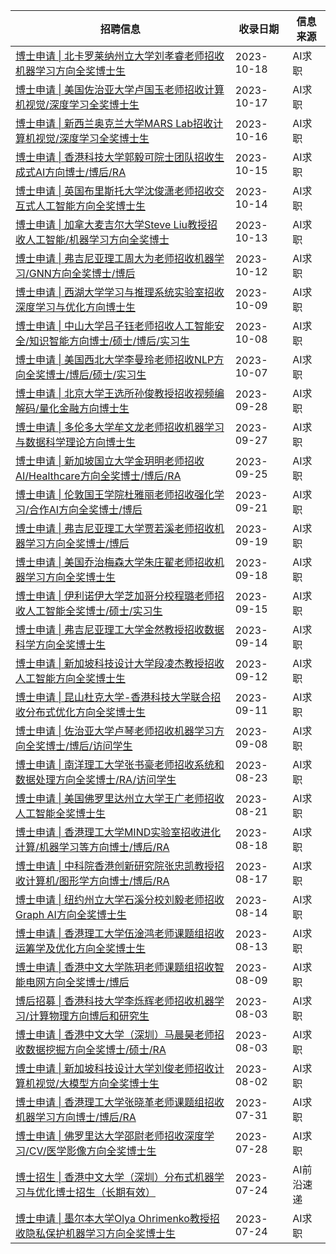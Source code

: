 | 招聘信息| 收录日期 | 信息来源 |
|-|-|-|
| [博士申请 \| 北卡罗莱纳州立大学刘孝睿老师招收机器学习方向全奖博士生](http://mp.weixin.qq.com/s?__biz=Mzg4NDY1NDU1OA==&mid=2247499027&idx=1&sn=d2110f686f777188ded4553a29632a19&chksm=cfb655a2f8c1dcb4e7ed203a8b12310a4d53412b3b1849b35fda8c40c87e7fd6409bbdb686b9#rd) |2023-10-18|AI求职
| [博士申请 \| 美国佐治亚大学卢国玉老师招收计算机视觉/深度学习全奖博士生](http://mp.weixin.qq.com/s?__biz=Mzg4NDY1NDU1OA==&mid=2247499005&idx=1&sn=513634a57a7926b470d98d26e8cea51e&chksm=cfb6544cf8c1dd5a7f1748fab7dbd530a03ba03138737ca2b12938715cb4e1f54866560b4d4e#rd) |2023-10-17|AI求职
| [博士申请 \| 新西兰奥克兰大学MARS Lab招收计算机视觉/深度学习全奖博士生](http://mp.weixin.qq.com/s?__biz=Mzg4NDY1NDU1OA==&mid=2247498992&idx=1&sn=c67747decc6b5dcb6511e53901a950f5&chksm=cfb65441f8c1dd571482389a59096de94cc43624c46dd812e85c04bc55e0d6923a8e24f6ae78#rd) |2023-10-16|AI求职
| [博士申请 \| 香港科技大学郭毅可院士团队招收生成式AI方向博士/博后/RA](http://mp.weixin.qq.com/s?__biz=Mzg4NDY1NDU1OA==&mid=2247498975&idx=1&sn=d0eb3ed73ed078108bd3fc6e01509516&chksm=cfb6546ef8c1dd78445fd977d490e879549e5461d576eb037b0828f5247a27c40d6d04a787f9#rd) |2023-10-15|AI求职
| [博士申请 \| 英国布里斯托大学沈俊潇老师招收交互式人工智能方向全奖博士生](http://mp.weixin.qq.com/s?__biz=Mzg4NDY1NDU1OA==&mid=2247498958&idx=1&sn=7ad11a1137b9a5e06181acd4cb7e0f0f&chksm=cfb6547ff8c1dd693f8933cf8d21ab516c0d664b6c33c8907421f0302659b4208b0125362283#rd) |2023-10-14|AI求职
| [博士申请 \| 加拿大麦吉尔大学Steve Liu教授招收人工智能/机器学习方向全奖博士](http://mp.weixin.qq.com/s?__biz=Mzg4NDY1NDU1OA==&mid=2247498947&idx=1&sn=023aada5b5ea0e4ae4253477d5286a09&chksm=cfb65472f8c1dd645210c89d6b50e1c184a525ad0f9aa9fb1425a597308b0a5dce1c54d457d3#rd) |2023-10-13|AI求职
| [博士申请 \| 弗吉尼亚理工周大为老师招收机器学习/GNN方向全奖博士/博后](http://mp.weixin.qq.com/s?__biz=Mzg4NDY1NDU1OA==&mid=2247498920&idx=1&sn=348ee70bd161ec55735b9ac231e5661d&chksm=cfb65419f8c1dd0f863057ddd31d89b81d7758a3b23fd46e998ec7b098de65bf540dac235196#rd) |2023-10-12|AI求职
| [博士申请 \| 西湖大学学习与推理系统实验室招收深度学习与优化方向博士生](http://mp.weixin.qq.com/s?__biz=Mzg4NDY1NDU1OA==&mid=2247498872&idx=1&sn=c4285be33b9e431d5a5fc3e66374a660&chksm=cfb654c9f8c1dddf8646f349fdfa53fa591ba4e8bef831beeaff706b45a88614fcbf62af447f#rd) |2023-10-09|AI求职
| [博士申请 \| 中山大学吕子钰老师招收人工智能安全/知识智能方向博士/硕士/博后/实习生](http://mp.weixin.qq.com/s?__biz=Mzg4NDY1NDU1OA==&mid=2247498847&idx=1&sn=45dcb54929d31e0d0c9214e23316d756&chksm=cfb654eef8c1ddf8035b458189aeb0331df5b6133a8d1ef500cd0f34a63f7337354befd82b86#rd) |2023-10-08|AI求职
| [博士申请 \| 美国西北大学李曼玲老师招收NLP方向全奖博士/博后/硕士/实习生](http://mp.weixin.qq.com/s?__biz=Mzg4NDY1NDU1OA==&mid=2247498824&idx=1&sn=d4e6c0abaebe6522129778a1176f46de&chksm=cfb654f9f8c1ddefdd465ec7ef56f342adfb2b5afc540acdd1107721062cf0af8da8d726f3fd#rd) |2023-10-07|AI求职
| [博士申请 \| 北京大学王选所孙俊教授招收视频编解码/量化金融方向博士生](http://mp.weixin.qq.com/s?__biz=Mzg4NDY1NDU1OA==&mid=2247498806&idx=1&sn=bcc9ca0525a20c42e2b1d00102ed2f9a&chksm=cfb65487f8c1dd916f1b89b2ae9568c5375b2c4af0de928cd85ec0791f617d37a36bd6cbfbb6#rd) |2023-09-28|AI求职
| [博士申请 \| 多伦多大学牟文龙老师招收机器学习与数据科学理论方向博士生](http://mp.weixin.qq.com/s?__biz=Mzg4NDY1NDU1OA==&mid=2247498796&idx=1&sn=99d58682c92454d2feeb3933242e7de0&chksm=cfb6549df8c1dd8b03178016c7c0b3bd6925ce3b64ce8abb7b0d5c073a929b42a16bc1188399#rd) |2023-09-27|AI求职
| [博士申请 \| 新加坡国立大学金玥明老师招收AI/Healthcare方向全奖博士/博后/RA](http://mp.weixin.qq.com/s?__biz=Mzg4NDY1NDU1OA==&mid=2247498774&idx=1&sn=a3ffe16e837767785926ed3fb20027d5&chksm=cfb654a7f8c1ddb14965815e28f8d406a75f889339d4dae935da89d430f91d78418117a8efde#rd) |2023-09-25|AI求职
| [博士申请 \| 伦敦国王学院杜雅丽老师招收强化学习/合作AI方向全奖博士/博后](http://mp.weixin.qq.com/s?__biz=Mzg4NDY1NDU1OA==&mid=2247498766&idx=1&sn=724045daab2598383e54299cd1934741&chksm=cfb654bff8c1dda94b400c183a3104a3149b4c5f48b9a28f8fe45d1eaaa04c5103b75c203de6#rd) |2023-09-21|AI求职
| [博士申请 \| 弗吉尼亚理工大学贾若溪老师招收机器学习方向全奖博士/博后](http://mp.weixin.qq.com/s?__biz=Mzg4NDY1NDU1OA==&mid=2247498743&idx=1&sn=2e8ed7aac22c4ad4c94bf96924e72e9c&chksm=cfb65346f8c1da50cd0241401f47f783adc537d424c31322ccb666d2806c708e9ac08533b243#rd) |2023-09-19|AI求职
| [博士申请 \| 美国乔治梅森大学朱庄翟老师招收机器学习方向全奖博士生](http://mp.weixin.qq.com/s?__biz=Mzg4NDY1NDU1OA==&mid=2247498730&idx=1&sn=bb332a3f2c32018730c483482c478359&chksm=cfb6535bf8c1da4d88f39cd226be06ce90807b73e75ce6ed082a79e4208b126df9b439e2aa35#rd) |2023-09-18|AI求职
| [博士申请 \| 伊利诺伊大学芝加哥分校程璐老师招收人工智能全奖博士/硕士/实习生](http://mp.weixin.qq.com/s?__biz=Mzg4NDY1NDU1OA==&mid=2247498707&idx=1&sn=0fc1e642bdee5da4113c5b157f660503&chksm=cfb65362f8c1da74ffeebc0e8faaf3a55dd14adefaa75656ac106eae21750cc7a19d9a677971#rd) |2023-09-15|AI求职
| [博士申请 \| 弗吉尼亚理工大学金然教授招收数据科学方向全奖博士生](http://mp.weixin.qq.com/s?__biz=Mzg4NDY1NDU1OA==&mid=2247498697&idx=1&sn=cabb3f567b773d08fd0fb521e7aa0c25&chksm=cfb65378f8c1da6ee833c6d0582748e9b93bec489051c1b76d18b3de1b1a6be711d99ecf0ce5#rd) |2023-09-14|AI求职
| [博士申请 \| 新加坡科技设计大学段凌杰教授招收人工智能方向全奖博士生](http://mp.weixin.qq.com/s?__biz=Mzg4NDY1NDU1OA==&mid=2247498671&idx=1&sn=5d4de3ea7389310e1b7a351dd90453eb&chksm=cfb6531ef8c1da08c956c5c9d42dc4033b82eb7c54ce3b07f0e80586566c461b3c0ed7c0c7e4#rd) |2023-09-12|AI求职
| [博士申请 \| 昆山杜克大学-香港科技大学联合招收分布式优化方向全奖博士生](http://mp.weixin.qq.com/s?__biz=Mzg4NDY1NDU1OA==&mid=2247498655&idx=1&sn=380e800b28f1142083b18295cd1afc3e&chksm=cfb6532ef8c1da388681acc0c9189713b5ec5c1198df62106bd7dc075f9850b7c997c4875025#rd) |2023-09-11|AI求职|
| [博士申请 \| 佐治亚大学卢琴老师招收机器学习方向全奖博士/博后/访问学生](http://mp.weixin.qq.com/s?__biz=Mzg4NDY1NDU1OA==&mid=2247498639&idx=1&sn=e3173c3c780f2b07e552a6df5f7da019&chksm=cfb6533ef8c1da2848744b5cd99c62c553d477c00b1319c4fd3a45505f84188397969d373904#rd) |2023-09-08|AI求职|
| [博士申请 \| 南洋理工大学张书豪老师招收系统和数据处理方向全奖博士/RA/访问学生](http://mp.weixin.qq.com/s?__biz=Mzg4NDY1NDU1OA==&mid=2247498524&idx=1&sn=e3e5547cdb230c6284116b13f01cc8e8&chksm=cfb653adf8c1dabb2cb4aac1f18141be350081f728392c3a8d9f95ce88c95165b99f0ea70823#rd) |2023-08-23|AI求职|
| [博士申请 \| 美国佛罗里达州立大学王广老师招收人工智能全奖博士生](http://mp.weixin.qq.com/s?__biz=Mzg4NDY1NDU1OA==&mid=2247498417&idx=1&sn=8aad9de21b45b9a55a4cd8c0fa7a70ec&chksm=cfb65200f8c1db169df3a337a1c6cfc9d01238665e376744206f55e4048f2b54234b68fc8235#rd) |2023-08-21|AI求职|
| [博士申请 \| 香港理工大学MIND实验室招收进化计算/机器学习等方向博士/博后/RA](http://mp.weixin.qq.com/s?__biz=Mzg4NDY1NDU1OA==&mid=2247498370&idx=1&sn=995d892fc4e246f480a171483a815cde&chksm=cfb65233f8c1db25210cf159d0945811ce0865eff312c7ae1e75d76f5346d21effa9f3748e90#rd) |2023-08-18|AI求职|
| [博士申请 \| 中科院香港创新研究院张忠凯教授招收计算机/图形学方向博士/博后/RA](http://mp.weixin.qq.com/s?__biz=Mzg4NDY1NDU1OA==&mid=2247498356&idx=1&sn=ec037fcac9279037e59d38f0bc55df1e&chksm=cfb652c5f8c1dbd38db93467f535e7a294fe2021783ca30a01bcf0ccee29a6d7389e36795149#rd) |2023-08-17|AI求职|
| [博士申请 \| ​纽约州立大学石溪分校刘毅老师招收Graph AI方向全奖博士生](http://mp.weixin.qq.com/s?__biz=Mzg4NDY1NDU1OA==&mid=2247498312&idx=1&sn=c035a222a242126eb4edce265fc740d1&chksm=cfb652f9f8c1dbef3d181a0d67c23c981c078bcd2248c22412af012d2748c1c52479d67a765d#rd) |2023-08-14|AI求职|
| [博士申请 \| 香港理工大学伍淦鸿老师课题组招收运筹学及优化方向全奖博士生](http://mp.weixin.qq.com/s?__biz=Mzg4NDY1NDU1OA==&mid=2247498270&idx=1&sn=8f7eaede241712ae96a446bde4a29e25&chksm=cfb652aff8c1dbb965aaebb4a527ccb3e76438a2c95ecf832b1a767f210a6c458ad8ceef7299#rd) |2023-08-13|AI求职|
| [博士申请 \| 香港中文大学陈玥老师课题组招收智能电网方向全奖博士/博后](http://mp.weixin.qq.com/s?__biz=Mzg4NDY1NDU1OA==&mid=2247498256&idx=1&sn=453261736ed96755739f23808d4fd474&chksm=cfb652a1f8c1dbb78aa662a60a5e07d72196f8c5ca93e7ca545caae3638a4f44fe2827d266e5#rd) |2023-08-09|AI求职|
| [博后招募 \| 香港科技大学李烁辉老师招收机器学习/计算物理方向博后和研究生](http://mp.weixin.qq.com/s?__biz=Mzg4NDY1NDU1OA==&mid=2247498157&idx=1&sn=1e3f9c75efff1ec09a1052f41ba9db52&chksm=cfb6511cf8c1d80ab9e45fc12fcfc83fb58dee9fcbfc0c376d612e583a1746c80f177e5ffd3b#rd) |2023-08-03|AI求职|
| [博士申请 \| 香港中文大学（深圳）马晨昊老师招收数据挖掘方向全奖博士/硕士/RA](http://mp.weixin.qq.com/s?__biz=Mzg4NDY1NDU1OA==&mid=2247498138&idx=1&sn=2dedfaddfa4d1867964f246116def159&chksm=cfb6512bf8c1d83d2f87f85f1a6cd994a421732ebca2fb21aa0ac74b544e239334cc773ac6f7#rd) |2023-08-03|AI求职|
| [博士申请 \| 新加坡科技设计大学刘俊老师招收计算机视觉/大模型方向全奖博士生](http://mp.weixin.qq.com/s?__biz=Mzg4NDY1NDU1OA==&mid=2247498121&idx=1&sn=b189dc71ba5ae096e3f174c66530b5c3&chksm=cfb65138f8c1d82e914e8332bc81c344b2e64992da3d1b0a7a23d47886ede41964262a1bf696#rd) |2023-08-02|AI求职|
| [博士申请 \| 香港理工大学张晓革老师课题组招收机器学习方向博士/博后/RA](http://mp.weixin.qq.com/s?__biz=Mzg4NDY1NDU1OA==&mid=2247498097&idx=1&sn=6bb1fa7d4a977bb72c2a87f07dd805ff&chksm=cfb651c0f8c1d8d6c064b4b6d61fae5e690afe3a6d308c7369566d520d8e69257c4493bf4c74#rd) |2023-07-31|AI求职|
| [博士申请 \| 佛罗里达大学邵尉老师招收深度学习/CV/医学影像方向全奖博士生](http://mp.weixin.qq.com/s?__biz=Mzg4NDY1NDU1OA==&mid=2247498074&idx=1&sn=31cf7495712e4dd7261f411370223b88&chksm=cfb651ebf8c1d8fd7420050eb526b3bf2400cfb0a53de630ee304e3b7decff6bf9fd77862ef8#rd) |2023-07-28|AI求职|
| [博士招生 \| 香港中文大学（深圳）分布式机器学习与优化博士招生（长期有效）](https://mp.weixin.qq.com/s/_NmL7Y7lE9X77xR1oUaciA) | 2023-07-24 | AI前沿速递 |
| [博士申请 \| 墨尔本大学Olya Ohrimenko教授招收隐私保护机器学习方向全奖博士生](http://mp.weixin.qq.com/s?__biz=Mzg4NDY1NDU1OA==&mid=2247497981&idx=1&sn=c54adfe945de62b3e130d161bcd1a683&chksm=cfb6504cf8c1d95a7efbfbc96303b943735d4d1413b1a32708193e97dca421d2a918c711cb4e#rd) |2023-07-24|AI求职|
